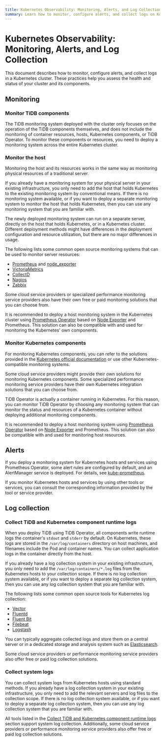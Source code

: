 ```yaml
---
title: Kubernetes Observability: Monitoring, Alerts, and Log Collection
summary: Learn how to monitor, configure alerts, and collect logs on Kubernetes.
---
```


# Kubernetes Observability: Monitoring, Alerts, and Log Collection

This document describes how to monitor, configure alerts, and collect logs in a Kubernetes cluster. These practices help you assess the health and status of your cluster and its components.

## Monitoring

### Monitor TiDB components

The TiDB monitoring system deployed with the cluster only focuses on the operation of the TiDB components themselves, and does not include the monitoring of container resources, hosts, Kubernetes components, or TiDB Operator. To monitor these components or resources, you need to deploy a monitoring system across the entire Kubernetes cluster.

### Monitor the host

Monitoring the host and its resources works in the same way as monitoring physical resources of a traditional server.

If you already have a monitoring system for your physical server in your existing infrastructure, you only need to add the host that holds Kubernetes to the existing monitoring system by conventional means. If there is no monitoring system available, or if you want to deploy a separate monitoring system to monitor the host that holds Kubernetes, then you can use any monitoring system that you are familiar with.

The newly deployed monitoring system can run on a separate server, directly on the host that holds Kubernetes, or in a Kubernetes cluster. Different deployment methods might have differences in the deployment configuration and resource utilization, but there are no major differences in usage.

The following lists some common open source monitoring systems that can be used to monitor server resources:

- [Prometheus](https://prometheus.io/) and [node_exporter](https://github.com/prometheus/node_exporter)
- [VictoriaMetrics](https://victoriametrics.com/)
- [CollectD](https://collectd.org/)
- [Nagios](https://www.nagios.org/)
- [Zabbix](https://www.zabbix.com/)

Some cloud service providers or specialized performance monitoring service providers also have their own free or paid monitoring solutions that you can choose from.

It is recommended to deploy a host monitoring system in the Kubernetes cluster using [Prometheus Operator](https://github.com/prometheus-operator/prometheus-operator) based on [Node Exporter](https://github.com/prometheus/node_exporter) and Prometheus. This solution can also be compatible with and used for monitoring the Kubernetes' own components.

### Monitor Kubernetes components

For monitoring Kubernetes components, you can refer to the solutions provided in the [Kubernetes official documentation](https://kubernetes.io/docs/tasks/debug/debug-cluster/resource-usage-monitoring/) or use other Kubernetes-compatible monitoring systems.

Some cloud service providers might provide their own solutions for monitoring Kubernetes components. Some specialized performance monitoring service providers have their own Kubernetes integration solutions that you can choose from.

TiDB Operator is actually a container running in Kubernetes. For this reason, you can monitor TiDB Operator by choosing any monitoring system that can monitor the status and resources of a Kubernetes container without deploying additional monitoring components.

It is recommended to deploy a host monitoring system using [Prometheus Operator](https://github.com/prometheus-operator/prometheus-operator) based on [Node Exporter](https://github.com/prometheus/node_exporter) and Prometheus. This solution can also be compatible with and used for monitoring host resources.

## Alerts

If you deploy a monitoring system for Kubernetes hosts and services using Prometheus Operator, some alert rules are configured by default, and an AlertManager service is deployed. For details, see [kube-prometheus](https://github.com/prometheus-operator/kube-prometheus).

If you monitor Kubernetes hosts and services by using other tools or services, you can consult the corresponding information provided by the tool or service provider.

## Log collection

### Collect TiDB and Kubernetes component runtime logs

When you deploy TiDB using TiDB Operator, all components write runtime logs the container's `stdout` and `stderr` by default. On Kubernetes, these logs are stored in the `/var/log/containers` directory on host machines, and filenames include the Pod and container names. You can collect application logs in the container directly from the host.

If you already have a log collection system in your existing infrastructure, you only need to add the `/var/log/containers/*.log` files from the Kubernetes hosts to your collection scope. If there is no log collection system available, or if you want to deploy a separate log collection system, then you can use any log collection system that you are familiar with.

The following lists some common open source tools for Kubernetes log collection:

- [Vector](https://vector.dev/)
- [Fluentd](https://www.fluentd.org/)
- [Fluent Bit](https://fluentbit.io/)
- [Filebeat](https://www.elastic.co/products/beats/filebeat)
- [Logstash](https://www.elastic.co/logstash/)

You can typically aggregate collected logs and store them on a central server or in a dedicated storage and analysis system such as [Elasticsearch](https://www.elastic.co/elasticsearch/).

Some cloud service providers or performance monitoring service providers also offer free or paid log collection solutions.

### Collect system logs

You can collect system logs from Kubernetes hosts using standard methods. If you already have a log collection system in your existing infrastructure, you only need to add the relevant servers and log files to the collection scope. If there is no log collection system available, or if you want to deploy a separate log collection system, then you can use any log collection system that you are familiar with.

All tools listed in the [Collect TiDB and Kubernetes component runtime logs](#collect-tidb-and-kubernetes-component-runtime-logs) section support system log collection. Additionally, some cloud service providers or performance monitoring service providers also offer free or paid log collection solutions.
